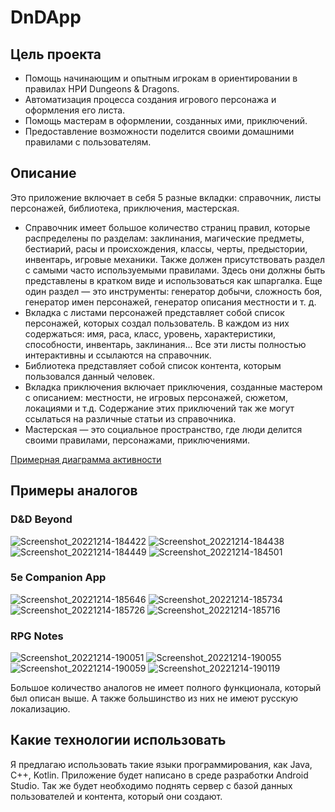 # DnDApp
## Цель проекта
- Помощь начинающим и опытным игрокам в ориентировании в правилах НРИ Dungeons & Dragons. 
- Автоматизация процесса создания игрового персонажа и оформления его листа.
- Помощь мастерам в оформлении, созданных  ими, приключений.
- Предоставление возможности поделится своими домашними правилами с пользователям.

## Описание
Это приложение включает в себя 5 разные вкладки: справочник, листы персонажей, библиотека, приключения, мастерская.
- Справочник имеет большое количество страниц правил, которые распределены по разделам: заклинания, магические предметы, бестиарий, расы и происхождения, классы, черты, предыстории, инвентарь, игровые механики. Также должен присутствовать раздел с самыми часто используемыми правилами. Здесь они должны быть представлены в кратком виде и использоваться как шпаргалка. Еще один раздел — это инструменты: генератор добычи, сложность боя, генератор имен персонажей, генератор описания местности и т. д. 
- Вкладка с листами персонажей представляет собой список персонажей, которых создал пользователь. В каждом из них содержаться: имя, раса, класс, уровень, характеристики, способности, инвентарь, заклинания... Все эти листы полностью интерактивны и ссылаются на справочник.
- Библиотека представляет собой список контента, которым пользовался данный человек.
- Вкладка приключения включает приключения, созданные мастером с описанием: местности, не игровых персонажей, сюжетом, локациями и т.д. Содержание этих приключений так же могут ссылаться на различные статьи из справочника.
- Мастерская — это социальное пространство, где люди делится своими правилами, персонажами, приключениями.

[Примерная диаграмма активности](https://github.com/QuartTeam/DnDApp/blob/main/docs/architecture.md "architecture.md")

## Примеры аналогов
### D&D Beyond

![Screenshot_20221214-184422](https://user-images.githubusercontent.com/72492774/207613234-188cd422-2e54-477a-8b3a-5b76f5f50d48.png)
![Screenshot_20221214-184438](https://user-images.githubusercontent.com/72492774/207613013-db28d49d-9285-4497-8aa7-3231ca03b996.png)
![Screenshot_20221214-184449](https://user-images.githubusercontent.com/72492774/207613041-2c086b22-9fbe-445b-9ff3-b823291a56c0.png)
![Screenshot_20221214-184501](https://user-images.githubusercontent.com/72492774/207613066-016648b0-cd9f-4206-9562-7c19a638f1f6.png)

### 5e Companion App

![Screenshot_20221214-185646](https://user-images.githubusercontent.com/72492774/207614467-db8ec85b-b632-476a-8d31-aa3640b79620.png)
![Screenshot_20221214-185734](https://user-images.githubusercontent.com/72492774/207614521-abe92417-4054-4dfa-9b39-2084aada0f89.png)
![Screenshot_20221214-185726](https://user-images.githubusercontent.com/72492774/207614539-8b9781ee-f8f1-4c7f-b7a1-5f948768e802.png)
![Screenshot_20221214-185716](https://user-images.githubusercontent.com/72492774/207614555-21393205-7a3b-4467-8989-5a3735854c94.png)

### RPG Notes

![Screenshot_20221214-190051](https://user-images.githubusercontent.com/72492774/207615067-4ad72e92-223e-4cc4-a732-f160da3a32f0.png)
![Screenshot_20221214-190055](https://user-images.githubusercontent.com/72492774/207615151-eef2d17f-c06c-4277-a57c-1719bb37ad86.png)
![Screenshot_20221214-190059](https://user-images.githubusercontent.com/72492774/207615195-9dda9852-a249-4fff-b0ff-ea80674192f8.png)
![Screenshot_20221214-190119](https://user-images.githubusercontent.com/72492774/207615271-ad9c6d3c-633c-476c-ae21-1ac9ca8d082a.png)

Большое количество аналогов не имеет полного функционала, который был описан выше. А также большинство из них не имеют русскую локализацию.

## Какие технологии использовать
Я предлагаю использовать такие языки программирования, как Java, C++, Kotlin. Приложение будет написано в среде разработки Android Studio. Так же будет необходимо поднять сервер с базой данных пользователей и контента, который они создают.
